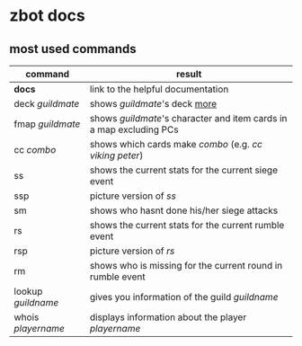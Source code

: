 # zbot docs

## most used commands
|command|result  |
|--|--|
| **docs** | link to the helpful documentation|
|deck _guildmate_ | shows _guildmate_'s deck [more](deck-building.md)|
|fmap _guildmate_ | shows _guildmate_'s character and item cards in a map excluding PCs|
| cc _combo_ | shows which cards make _combo_ (e.g. _cc viking peter_)|
|ss| shows the current stats for the current siege event|
|ssp| picture version of _ss_|
|sm| shows who hasnt done his/her siege attacks|
|rs| shows the current stats for the current rumble event|
|rsp| picture version of _rs_|
|rm| shows who is missing for the current round in rumble event|
|lookup _guildname_| gives you information of the guild _guildname_|
|whois _playername_ | displays information about the player _playername_|
<!--stackedit_data:
eyJoaXN0b3J5IjpbLTgwMzUwMDU0NiwxNDk0MjU1NjE0LC0yMD
YwMTM3NTEzXX0=
-->